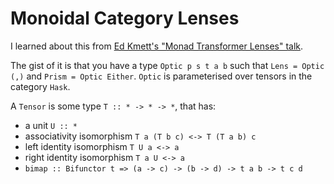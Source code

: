 # Monoidal Category Lenses

I learned about this from
[Ed Kmett's "Monad Transformer Lenses" talk](https://www.youtube.com/watch?v=Bxcz23GOJqc).

The gist of it is that you have a type `Optic p s t a b` such that
`Lens = Optic (,)` and `Prism = Optic Either`. `Optic` is parameterised over
tensors in the category `Hask`.

A `Tensor` is some type `T :: * -> * -> *`, that has:
* a unit `U :: *`
* associativity isomorphism `T a (T b c) <-> T (T a b) c`
* left identity isomorphism `T U a <-> a`
* right identity isomorphism `T a U <-> a`
* `bimap :: Bifunctor t => (a -> c) -> (b -> d) -> t a b -> t c d`
